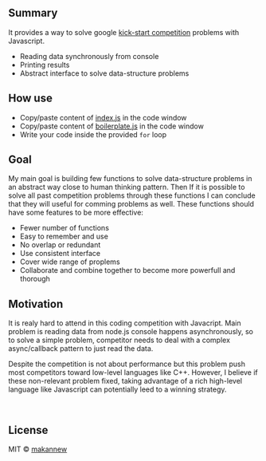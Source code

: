 
## Summary
It provides a way to solve google [kick-start competition](https://codingcompetitions.withgoogle.com/kickstart) problems with Javascript.
- Reading data synchronously from console
- Printing results
- Abstract interface to solve data-structure problems

## How use
* Copy/paste content of [index.js](https://github.com/makannew/kick-start-helpers/blob/master/src/index.js) in the code window
* Copy/paste content of [boilerplate.js](https://github.com/makannew/kick-start-helpers/blob/master/src/boilerplate.js) in the code window
* Write your code inside the provided `for` loop

## Goal
My main goal is building few functions to solve data-structure problems in an abstract way close to human thinking pattern. Then If it is possible to solve all past competition problems through these functions I can conclude that they will useful for comming problems as well. These functions should have some features to be more effective:
- Fewer number of functions
- Easy to remember and use
- No overlap or redundant
- Use consistent interface
- Cover wide range of proplems
- Collaborate and combine together to become more powerfull and thorough

## Motivation
It is realy hard to attend in this coding competition with Javacript. Main problem is reading data from node.js console happens asynchronously, so to solve a simple problem, competitor needs to deal with a complex async/callback pattern to just read the data. 

Despite the competition is not about performance but this problem push most competitors toward low-level languages like C++. However, I believe if these non-relevant problem fixed, taking advantage of a rich high-level language like Javascript can potentially leed to a winning strategy.

<br/>


## License

MIT © [makannew](https://github.com/makannew)
